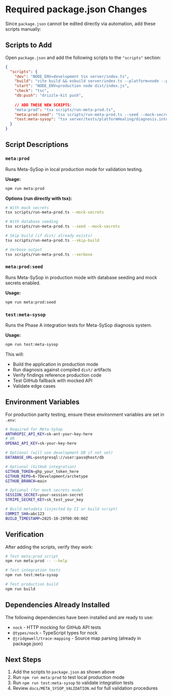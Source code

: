 # Required package.json Changes

Since `package.json` cannot be edited directly via automation, add these scripts manually:

## Scripts to Add

Open `package.json` and add the following scripts to the `"scripts"` section:

```json
{
  "scripts": {
    "dev": "NODE_ENV=development tsx server/index.ts",
    "build": "vite build && esbuild server/index.ts --platform=node --packages=external --bundle --format=esm --outdir=dist",
    "start": "NODE_ENV=production node dist/index.js",
    "check": "tsc",
    "db:push": "drizzle-kit push",
    
    // ADD THESE NEW SCRIPTS:
    "meta:prod": "tsx scripts/run-meta-prod.ts",
    "meta:prod:seed": "tsx scripts/run-meta-prod.ts --seed --mock-secrets",
    "test:meta-sysop": "tsx server/tests/platformHealing/diagnosis.integration.test.ts"
  }
}
```

## Script Descriptions

### `meta:prod`
Runs Meta-SySop in local production mode for validation testing.

**Usage:**
```bash
npm run meta:prod
```

**Options (run directly with tsx):**
```bash
# With mock secrets
tsx scripts/run-meta-prod.ts --mock-secrets

# With database seeding
tsx scripts/run-meta-prod.ts --seed --mock-secrets

# Skip build (if dist/ already exists)
tsx scripts/run-meta-prod.ts --skip-build

# Verbose output
tsx scripts/run-meta-prod.ts --verbose
```

### `meta:prod:seed`
Runs Meta-SySop in production mode with database seeding and mock secrets enabled.

**Usage:**
```bash
npm run meta:prod:seed
```

### `test:meta-sysop`
Runs the Phase A integration tests for Meta-SySop diagnosis system.

**Usage:**
```bash
npm run test:meta-sysop
```

This will:
- Build the application in production mode
- Run diagnosis against compiled `dist/` artifacts
- Verify findings reference production code
- Test GitHub fallback with mocked API
- Validate edge cases

## Environment Variables

For production parity testing, ensure these environment variables are set in `.env`:

```bash
# Required for Meta-SySop
ANTHROPIC_API_KEY=sk-ant-your-key-here
# OR
OPENAI_API_KEY=sk-your-key-here

# Optional (will use development DB if not set)
DATABASE_URL=postgresql://user:pass@host/db

# Optional (GitHub integration)
GITHUB_TOKEN=ghp_your_token_here
GITHUB_REPO=6-7Development/archetype
GITHUB_BRANCH=main

# Optional (for mock secrets mode)
SESSION_SECRET=your-session-secret
STRIPE_SECRET_KEY=sk_test_your_key

# Build metadata (injected by CI or build script)
COMMIT_SHA=abc123
BUILD_TIMESTAMP=2025-10-29T00:00:00Z
```

## Verification

After adding the scripts, verify they work:

```bash
# Test meta:prod script
npm run meta:prod -- --help

# Test integration tests
npm run test:meta-sysop

# Test production build
npm run build
```

## Dependencies Already Installed

The following dependencies have been installed and are ready to use:

- `nock` - HTTP mocking for GitHub API tests
- `@types/nock` - TypeScript types for nock
- `@jridgewell/trace-mapping` - Source map parsing (already in package.json)

## Next Steps

1. Add the scripts to `package.json` as shown above
2. Run `npm run meta:prod` to test local production mode
3. Run `npm run test:meta-sysop` to validate integration tests
4. Review `docs/META_SYSOP_VALIDATION.md` for full validation procedures
